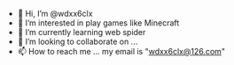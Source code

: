 - 👋 Hi, I’m @wdxx6clx
- 👀 I’m interested in play games like Minecraft
- 🌱 I’m currently learning web spider
- 💞️ I’m looking to collaborate on ...
- 📫 How to reach me ...
my email is "wdxx6clx@126.com"
<!---
wdxx6clx/wdxx6clx is a ✨ special ✨ repository because its `README.md` (this file) appears on your GitHub profile.
You can click the Preview link to take a look at your changes.
--->
